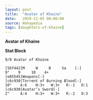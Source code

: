 ```yaml
---
layout: post
title:  "Avatar of Khaine"
date:   2020-12-05 00:00:00
source: Wahapedia
tags: [daughters-of-khaine]
---
```


**Avatar of Khaine**

**Stat Block**
```
9/9 Avatar of Khaine
```

```
[56f442]M     W     B     Sa    [-]
9"    9     10    4+    
[e85545]Weapons[-]
[c6c930]Torrent of Burning Blood[-]
10"    A:6    H:3+   W:3+   R:-1   D:1   
[c6c930]Avatar’s Sword[-]
2"     A:4    H:3+   W:3+   R:-2   D:3   
```
    